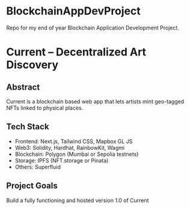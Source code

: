 
# BlockchainAppDevProject
Repo for my end of year Blockchain Application Development Project.

# Current – Decentralized Art Discovery

## Abstract
Current is a blockchain based web app that lets artists mint geo-tagged NFTs linked to physical places.

## Tech Stack
- Frontend: Next.js, Tailwind CSS, Mapbox GL JS
- Web3: Solidity, Hardhat, RainbowKit, Wagmi
- Blockchain: Polygon (Mumbai or Sepolia testnets)
- Storage: IPFS (NFT.storage or Pinata)
- Others: Superfluid

## Project Goals
Build a fully functioning and hosted version 1.0 of Current
